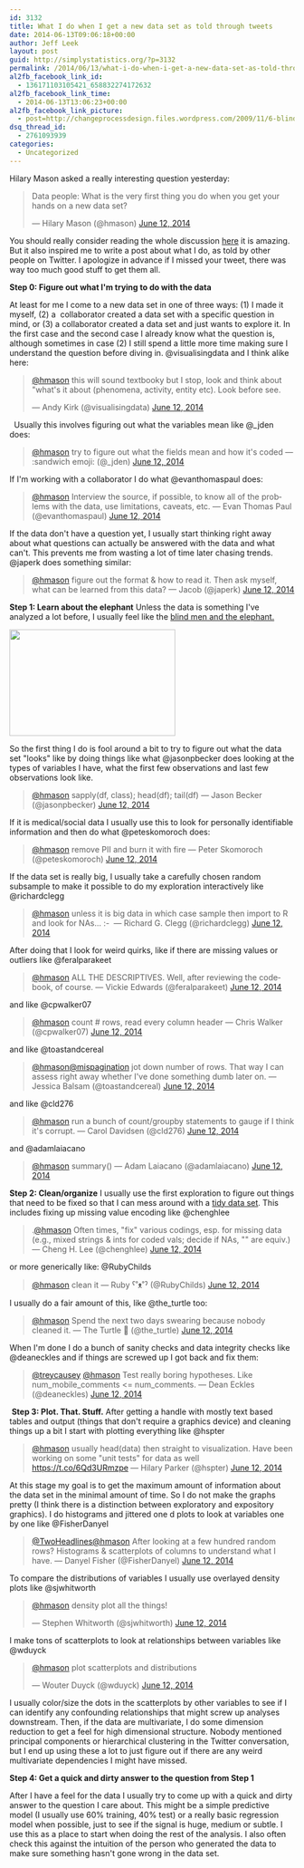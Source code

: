 ```yaml
---
id: 3132
title: What I do when I get a new data set as told through tweets
date: 2014-06-13T09:06:18+00:00
author: Jeff Leek
layout: post
guid: http://simplystatistics.org/?p=3132
permalink: /2014/06/13/what-i-do-when-i-get-a-new-data-set-as-told-through-tweets/
al2fb_facebook_link_id:
  - 136171103105421_658832274172632
al2fb_facebook_link_time:
  - 2014-06-13T13:06:23+00:00
al2fb_facebook_link_picture:
  - post=http://changeprocessdesign.files.wordpress.com/2009/11/6-blind-men-hans.jpg
dsq_thread_id:
  - 2761093939
categories:
  - Uncategorized
---
```

Hilary Mason asked a really interesting question yesterday:

<blockquote class="twitter-tweet" lang="en">
  <p>
    Data people: What is the very first thing you do when you get your hands on a new data set?
  </p>
  
  <p>
    — Hilary Mason (@hmason) <a href="https://twitter.com/hmason/statuses/476905839035305984">June 12, 2014</a>
  </p>
</blockquote>

You should really consider reading the whole discussion [here](https://twitter.com/hmason/status/476905839035305984) it is amazing. But it also inspired me to write a post about what I do, as told by other people on Twitter. I apologize in advance if I missed your tweet, there was way too much good stuff to get them all.

**Step 0: Figure out what I'm trying to do with the data**

At least for me I come to a new data set in one of three ways: (1) I made it myself, (2) a  collaborator created a data set with a specific question in mind, or (3) a collaborator created a data set and just wants to explore it. In the first case and the second case I already know what the question is, although sometimes in case (2) I still spend a little more time making sure I understand the question before diving in. @visualisingdata and I think alike here:

<blockquote class="twitter-tweet" lang="en">
  <p>
    <a href="https://twitter.com/hmason">@hmason</a> this will sound textbooky but I stop, look and think about "what's it about (phenomena, activity, entity etc). Look before see.
  </p>
  
  <p>
    — Andy Kirk (@visualisingdata) <a href="https://twitter.com/visualisingdata/statuses/476958934528704512">June 12, 2014</a>
  </p>
</blockquote>

  Usually this involves figuring out what the variables mean like @_jden does:

<blockquote class="twitter-tweet" lang="en">
  <p>
    <a href="https://twitter.com/hmason">@hmason</a> try to figure out what the fields mean and how it's coded — :sandwich emoji: (@_jden) <a href="https://twitter.com/_jden/statuses/476907686307430400">June 12, 2014</a>
  </p>
</blockquote>

If I'm working with a collaborator I do what @evanthomaspaul does:

<blockquote class="twitter-tweet" lang="en">
  <p>
    <a href="https://twitter.com/hmason">@hmason</a> Interview the source, if possible, to know all of the problems with the data, use limitations, caveats, etc. — Evan Thomas Paul (@evanthomaspaul) <a href="https://twitter.com/evanthomaspaul/statuses/476924149852827648">June 12, 2014</a>
  </p>
</blockquote>

If the data don't have a question yet, I usually start thinking right away about what questions can actually be answered with the data and what can't. This prevents me from wasting a lot of time later chasing trends. @japerk does something similar:

<blockquote class="twitter-tweet" lang="en">
  <p>
    <a href="https://twitter.com/hmason">@hmason</a> figure out the format & how to read it. Then ask myself, what can be learned from this data? — Jacob (@japerk) <a href="https://twitter.com/japerk/statuses/476909485651279872">June 12, 2014</a>
  </p>
</blockquote>

**Step 1: Learn about the elephant** Unless the data is something I've analyzed a lot before, I usually feel like the [blind men and the elephant.](http://en.wikipedia.org/wiki/Blind_men_and_an_elephant)

[<img class="aligncenter" alt="" src="http://changeprocessdesign.files.wordpress.com/2009/11/6-blind-men-hans.jpg" width="293" height="188" />](http://changeprocessdesign.files.wordpress.com/2009/11/6-blind-men-hans.jpg)

So the first thing I do is fool around a bit to try to figure out what the data set "looks" like by doing things like what @jasonpbecker does looking at the types of variables I have, what the first few observations and last few observations look like.

<blockquote class="twitter-tweet" lang="en">
  <p>
    <a href="https://twitter.com/hmason">@hmason</a> sapply(df, class); head(df); tail(df) — Jason Becker (@jasonpbecker) <a href="https://twitter.com/jasonpbecker/statuses/476907832718397440">June 12, 2014</a>
  </p>
</blockquote>

If it is medical/social data I usually use this to look for personally identifiable information and then do what @peteskomoroch does:

<blockquote class="twitter-tweet" lang="en">
  <p>
    <a href="https://twitter.com/hmason">@hmason</a> remove PII and burn it with fire — Peter Skomoroch (@peteskomoroch) <a href="https://twitter.com/peteskomoroch/statuses/476910403348209665">June 12, 2014</a>
  </p>
</blockquote>

If the data set is really big, I usually take a carefully chosen random subsample to make it possible to do my exploration interactively like @richardclegg

<blockquote class="twitter-tweet" lang="en">
  <p>
    <a href="https://twitter.com/hmason">@hmason</a> unless it is big data in which case sample then import to R and look for NAs... <img src="http://simplystatistics.org/wp-includes/images/smilies/simple-smile.png" alt=":-)" class="wp-smiley" style="height: 1em; max-height: 1em;" /> — Richard G. Clegg (@richardclegg) <a href="https://twitter.com/richardclegg/statuses/477113022658641920">June 12, 2014</a>
  </p>
</blockquote>

After doing that I look for weird quirks, like if there are missing values or outliers like @feralparakeet

<blockquote class="twitter-tweet" lang="en">
  <p>
    <a href="https://twitter.com/hmason">@hmason</a> ALL THE DESCRIPTIVES. Well, after reviewing the codebook, of course. — Vickie Edwards (@feralparakeet) <a href="https://twitter.com/feralparakeet/statuses/476913969962053634">June 12, 2014</a>
  </p>
</blockquote>

and like @cpwalker07

<blockquote class="twitter-tweet" lang="en">
  <p>
    <a href="https://twitter.com/hmason">@hmason</a> count # rows, read every column header — Chris Walker (@cpwalker07) <a href="https://twitter.com/cpwalker07/statuses/476922532596289536">June 12, 2014</a>
  </p>
</blockquote>

and like @toastandcereal

<blockquote class="twitter-tweet" lang="en">
  <p>
    <a href="https://twitter.com/hmason">@hmason</a><a href="https://twitter.com/mispagination">@mispagination</a> jot down number of rows. That way I can assess right away whether I've done something dumb later on. — Jessica Balsam (@toastandcereal) <a href="https://twitter.com/toastandcereal/statuses/476949846377914368">June 12, 2014</a>
  </p>
</blockquote>

and like @cld276

<blockquote class="twitter-tweet" lang="en">
  <p>
    <a href="https://twitter.com/hmason">@hmason</a> run a bunch of count/groupby statements to gauge if I think it's corrupt. — Carol Davidsen (@cld276) <a href="https://twitter.com/cld276/statuses/476908703493677056">June 12, 2014</a>
  </p>
</blockquote>

and @adamlaiacano

<blockquote class="twitter-tweet" lang="en">
  <p>
    <a href="https://twitter.com/hmason">@hmason</a> summary() — Adam Laiacano (@adamlaiacano) <a href="https://twitter.com/adamlaiacano/statuses/476906966049374208">June 12, 2014</a>
  </p>
</blockquote>

**Step 2: Clean/organize** I usually use the first exploration to figure out things that need to be fixed so that I can mess around with a [tidy data set](http://vita.had.co.nz/papers/tidy-data.pdf). This includes fixing up missing value encoding like @chenghlee

<blockquote class="twitter-tweet" lang="en">
  <p>
    .<a href="https://twitter.com/hmason">@hmason</a> Often times, "fix" various codings, esp. for missing data (e.g., mixed strings & ints for coded vals; decide if NAs, "" are equiv.) — Cheng H. Lee (@chenghlee) <a href="https://twitter.com/chenghlee/statuses/476919091056226306">June 12, 2014</a>
  </p>
</blockquote>

or more generically like: @RubyChilds

<blockquote class="twitter-tweet" lang="en">
  <p>
    <a href="https://twitter.com/hmason">@hmason</a> clean it — Ruby ˁ˚ᴥ˚ˀ (@RubyChilds) <a href="https://twitter.com/RubyChilds/statuses/476932385913569282">June 12, 2014</a>
  </p>
</blockquote>

I usually do a fair amount of this, like @the_turtle too:

<blockquote class="twitter-tweet" lang="en">
  <p>
    <a href="https://twitter.com/hmason">@hmason</a> Spend the next two days swearing because nobody cleaned it. — The Turtle  (@the_turtle) <a href="https://twitter.com/the_turtle/statuses/476907578404786176">June 12, 2014</a>
  </p>
</blockquote>

When I'm done I do a bunch of sanity checks and data integrity checks like @deaneckles and if things are screwed up I got back and fix them:

<blockquote class="twitter-tweet" lang="en">
  <p>
    <a href="https://twitter.com/treycausey">@treycausey</a> <a href="https://twitter.com/hmason">@hmason</a> Test really boring hypotheses. Like num_mobile_comments <= num_comments. — Dean Eckles (@deaneckles) <a href="https://twitter.com/deaneckles/statuses/476911179361972224">June 12, 2014</a>
  </p>
</blockquote>

 **Step 3: Plot. That. Stuff.** After getting a handle with mostly text based tables and output (things that don't require a graphics device) and cleaning things up a bit I start with plotting everything like @hspter

<blockquote class="twitter-tweet" lang="en">
  <p>
    <a href="https://twitter.com/hmason">@hmason</a> usually head(data) then straight to visualization. Have been working on some "unit tests" for data as well <a href="https://t.co/6Qd3URmzpe">https://t.co/6Qd3URmzpe</a> — Hilary Parker (@hspter) <a href="https://twitter.com/hspter/statuses/476915876927520768">June 12, 2014</a>
  </p>
</blockquote>

At this stage my goal is to get the maximum amount of information about the data set in the minimal amount of time. So I do not make the graphs pretty (I think there is a distinction between exploratory and expository graphics). I do histograms and jittered one d plots to look at variables one by one like @FisherDanyel

<blockquote class="twitter-tweet" lang="en">
  <p>
    <a href="https://twitter.com/TwoHeadlines">@TwoHeadlines</a><a href="https://twitter.com/hmason">@hmason</a> After looking at a few hundred random rows? Histograms & scatterplots of columns to understand what I have. — Danyel Fisher (@FisherDanyel) <a href="https://twitter.com/FisherDanyel/statuses/477206626558951425">June 12, 2014</a>
  </p>
</blockquote>

To compare the distributions of variables I usually use overlayed density plots like @sjwhitworth

<blockquote class="twitter-tweet" lang="en">
  <p>
    <a href="https://twitter.com/hmason">@hmason</a> density plot all the things!
  </p>
  
  <p>
    — Stephen Whitworth (@sjwhitworth) <a href="https://twitter.com/sjwhitworth/statuses/476953907424657408">June 12, 2014</a>
  </p>
</blockquote>

I make tons of scatterplots to look at relationships between variables like @wduyck

<blockquote class="twitter-tweet" lang="en">
  <p>
    <a href="https://twitter.com/hmason">@hmason</a> plot scatterplots and distributions
  </p>
  
  <p>
    — Wouter Duyck (@wduyck) <a href="https://twitter.com/wduyck/statuses/476979620706013184">June 12, 2014</a>
  </p>
</blockquote>

I usually color/size the dots in the scatterplots by other variables to see if I can identify any confounding relationships that might screw up analyses downstream. Then, if the data are multivariate, I do some dimension reduction to get a feel for high dimensional structure. Nobody mentioned principal components or hierarchical clustering in the Twitter conversation, but I end up using these a lot to just figure out if there are any weird multivariate dependencies I might have missed.

**Step 4: Get a quick and dirty answer to the question from Step 1**

After I have a feel for the data I usually try to come up with a quick and dirty answer to the question I care about. This might be a simple predictive model (I usually use 60% training, 40% test) or a really basic regression model when possible, just to see if the signal is huge, medium or subtle. I use this as a place to start when doing the rest of the analysis. I also often check this against the intuition of the person who generated the data to make sure something hasn't gone wrong in the data set.